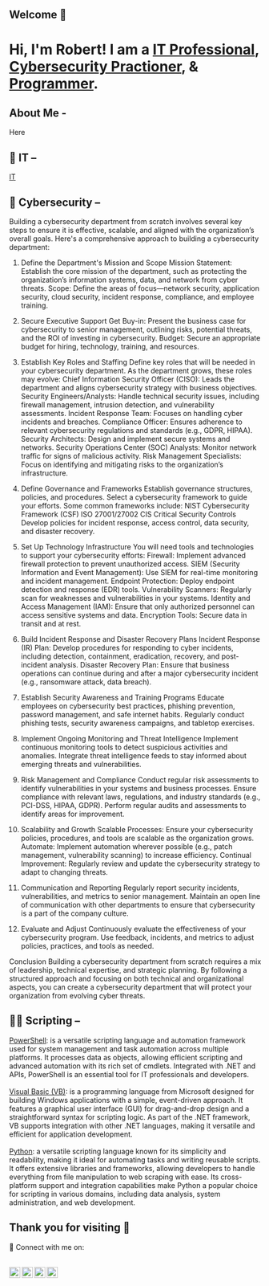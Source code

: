 ## Welcome 👋
<h1>Hi, I'm Robert! I am a <a href="#IT">IT Professional</a>, <a href="#Cybersecurity">Cybersecurity Practioner</a>, & <a href="#Scripting">Programmer</a>.</h1>

<div id="#About Me"><h2>About Me -</h2>
<p>
Here
</p>
</div>


<div id="IT"><h2>🚀 IT –</h2>
<p>
<a href="https://linkedin.com/in/robert-nathanael-martinez-455532180">IT</a>
</p>
</div>

<div id="Cybersecurity"><h2>🔮 Cybersecurity –</h2>
<p>
Building a cybersecurity department from scratch involves several key steps to ensure it is effective, scalable, and aligned with the organization’s overall goals. Here's a comprehensive approach to building a cybersecurity department:

1. Define the Department's Mission and Scope
Mission Statement: Establish the core mission of the department, such as protecting the organization’s information systems, data, and network from cyber threats.
Scope: Define the areas of focus—network security, application security, cloud security, incident response, compliance, and employee training.

2. Secure Executive Support
Get Buy-in: Present the business case for cybersecurity to senior management, outlining risks, potential threats, and the ROI of investing in cybersecurity.
Budget: Secure an appropriate budget for hiring, technology, training, and resources.
  
3. Establish Key Roles and Staffing
Define key roles that will be needed in your cybersecurity department. As the department grows, these roles may evolve:
Chief Information Security Officer (CISO): Leads the department and aligns cybersecurity strategy with business objectives.
Security Engineers/Analysts: Handle technical security issues, including firewall management, intrusion detection, and vulnerability assessments.
Incident Response Team: Focuses on handling cyber incidents and breaches.
Compliance Officer: Ensures adherence to relevant cybersecurity regulations and standards (e.g., GDPR, HIPAA).
Security Architects: Design and implement secure systems and networks.
Security Operations Center (SOC) Analysts: Monitor network traffic for signs of malicious activity.
Risk Management Specialists: Focus on identifying and mitigating risks to the organization’s infrastructure.

4. Define Governance and Frameworks
Establish governance structures, policies, and procedures.
Select a cybersecurity framework to guide your efforts. Some common frameworks include:
NIST Cybersecurity Framework (CSF)
ISO 27001/27002
CIS Critical Security Controls
Develop policies for incident response, access control, data security, and disaster recovery.

5. Set Up Technology Infrastructure
You will need tools and technologies to support your cybersecurity efforts:
Firewall: Implement advanced firewall protection to prevent unauthorized access.
SIEM (Security Information and Event Management): Use SIEM for real-time monitoring and incident management.
Endpoint Protection: Deploy endpoint detection and response (EDR) tools.
Vulnerability Scanners: Regularly scan for weaknesses and vulnerabilities in your systems.
Identity and Access Management (IAM): Ensure that only authorized personnel can access sensitive systems and data.
Encryption Tools: Secure data in transit and at rest.

6. Build Incident Response and Disaster Recovery Plans
Incident Response (IR) Plan: Develop procedures for responding to cyber incidents, including detection, containment, eradication, recovery, and post-incident analysis.
Disaster Recovery Plan: Ensure that business operations can continue during and after a major cybersecurity incident (e.g., ransomware attack, data breach).

7. Establish Security Awareness and Training Programs
Educate employees on cybersecurity best practices, phishing prevention, password management, and safe internet habits.
Regularly conduct phishing tests, security awareness campaigns, and tabletop exercises.

8. Implement Ongoing Monitoring and Threat Intelligence
Implement continuous monitoring tools to detect suspicious activities and anomalies.
Integrate threat intelligence feeds to stay informed about emerging threats and vulnerabilities.

9. Risk Management and Compliance
Conduct regular risk assessments to identify vulnerabilities in your systems and business processes.
Ensure compliance with relevant laws, regulations, and industry standards (e.g., PCI-DSS, HIPAA, GDPR).
Perform regular audits and assessments to identify areas for improvement.

10. Scalability and Growth
Scalable Processes: Ensure your cybersecurity policies, procedures, and tools are scalable as the organization grows.
Automate: Implement automation wherever possible (e.g., patch management, vulnerability scanning) to increase efficiency.
Continual Improvement: Regularly review and update the cybersecurity strategy to adapt to changing threats.

11. Communication and Reporting
Regularly report security incidents, vulnerabilities, and metrics to senior management.
Maintain an open line of communication with other departments to ensure that cybersecurity is a part of the company culture.

12. Evaluate and Adjust
Continuously evaluate the effectiveness of your cybersecurity program.
Use feedback, incidents, and metrics to adjust policies, practices, and tools as needed.

Conclusion
Building a cybersecurity department from scratch requires a mix of leadership, technical expertise, and strategic planning. By following a structured approach and focusing on both technical and organizational aspects, you can create a cybersecurity department that will protect your organization from evolving cyber threats.
</p>
</div>

<div id="Scripting"><h2>👨‍💻 Scripting –</h2>
<p>
<a href="https://github.com/RobMrtnz/Scripts/tree/main/PowerShell">PowerShell</a>: is a versatile scripting language and automation framework used for system management and task automation across multiple platforms. It processes data as objects, allowing efficient scripting and advanced automation with its rich set of cmdlets. Integrated with .NET and APIs, PowerShell is an essential tool for IT professionals and developers.<br></br>
<a href="https://github.com/RobMrtnz/Scripts/tree/main/Visual%20Basic">Visual Basic (VB)</a>: is a programming language from Microsoft designed for building Windows applications with a simple, event-driven approach. It features a graphical user interface (GUI) for drag-and-drop design and a straightforward syntax for scripting logic. As part of the .NET framework, VB supports integration with other .NET languages, making it versatile and efficient for application development.<br></br>
<a href="https://github.com/RobMrtnz/Scripts/tree/main/Python">Python</a>: a versatile scripting language known for its simplicity and readability, making it ideal for automating tasks and writing reusable scripts. It offers extensive libraries and frameworks, allowing developers to handle everything from file manipulation to web scraping with ease. Its cross-platform support and integration capabilities make Python a popular choice for scripting in various domains, including data analysis, system administration, and web development.<br>
</p>
</div>

<h2>Thank you for visiting 👋</h2>
🤳 Connect with me on:<br></br>

[<img align="left" alt="JoshMadakor | YouTube" width="22px" src="https://cdn.jsdelivr.net/npm/simple-icons@v3/icons/youtube.svg" />][youtube]
[<img align="left" alt="JoshMadakor | Twitter" width="22px" src="https://cdn.jsdelivr.net/npm/simple-icons@v3/icons/twitter.svg" />][twitter]
[<img align="left" alt="JoshMadakor | LinkedIn" width="22px" src="https://cdn.jsdelivr.net/npm/simple-icons@v3/icons/linkedin.svg" />][linkedin]
[<img align="left" alt="JoshMadakor | Instagram" width="22px" src="https://cdn.jsdelivr.net/npm/simple-icons@v3/icons/instagram.svg" />][instagram]

[twitter]: https://twitter.com/joshmadakor
[youtube]: https://www.youtube.com/c/joshmadakor
[instagram]: https://www.instagram.com/joshmadakor/
[linkedin]: https://linkedin.com/in/robert-nathanael-martinez-455532180

<!--
**RobMrtnz/RobMrtnz** is a ✨ _special_ ✨ repository because its `README.md` (this file) appears on your GitHub profile.

Here are some ideas to get you started:

- 🔭 I’m currently working on ...
- 🌱 I’m currently learning ...
- 👯 I’m looking to collaborate on ...
- 🤔 I’m looking for help with ...
- 💬 Ask me about ...
- 📫 How to reach me: ...
- 😄 Pronouns: ...
- ⚡ Fun fact: ...
-->
